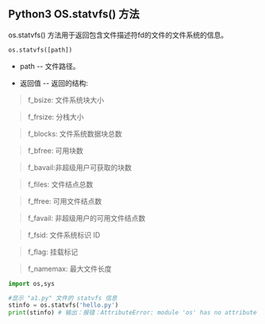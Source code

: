 ## Python3 OS.statvfs() 方法

os.statvfs() 方法用于返回包含文件描述符fd的文件的文件系统的信息。

```python
os.statvfs([path])
```

* path -- 文件路径。

* 返回值 -- 返回的结构:

> f_bsize: 文件系统块大小

> f_frsize: 分栈大小

> f_blocks: 文件系统数据块总数

> f_bfree: 可用块数

> f_bavail:非超级用户可获取的块数

> f_files: 文件结点总数

> f_ffree: 可用文件结点数

> f_favail: 非超级用户的可用文件结点数

> f_fsid: 文件系统标识 ID

> f_flag: 挂载标记

> f_namemax: 最大文件长度

```python
import os,sys

#显示 "a1.py" 文件的 statvfs 信息
stinfo = os.statvfs('hello.py')
print(stinfo) # 输出：报错：AttributeError: module 'os' has no attribute 'statvfs'
```
